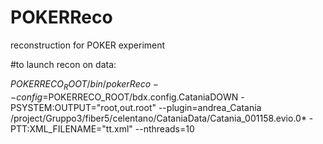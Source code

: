# POKERReco
reconstruction for POKER experiment

#to launch recon on data:

$POKERRECO_ROOT/bin/pokerReco --config=$POKERRECO_ROOT/bdx.config.CataniaDOWN -PSYSTEM:OUTPUT="root,out.root" --plugin=andrea_Catania /project/Gruppo3/fiber5/celentano/CataniaData/Catania_001158.evio.0* -PTT:XML_FILENAME="tt.xml" --nthreads=10
